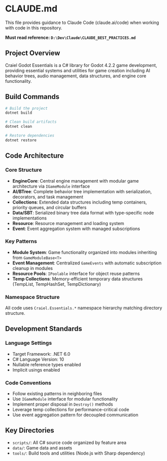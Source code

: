 # CLAUDE.md

This file provides guidance to Claude Code (claude.ai/code) when working with code in this repository.

**Must read reference: `D:\Dev\Claude\CLAUDE_BEST_PRACTICES.md`**

## Project Overview

Craiel Godot Essentials is a C# library for Godot 4.2.2 game development, providing essential systems and utilities for game creation including AI behavior trees, audio management, data structures, and engine core functionality.

## Build Commands

```bash
# Build the project
dotnet build

# Clean build artifacts
dotnet clean

# Restore dependencies
dotnet restore
```

## Code Architecture

### Core Structure
- **EngineCore**: Central engine management with modular game architecture via `IGameModule` interface
- **AI/BTree**: Complete behavior tree implementation with serialization, decorators, and task management
- **Collections**: Extended data structures including temp containers, priority queues, and circular buffers
- **Data/SBT**: Serialized binary tree data format with type-specific node implementations
- **Resource**: Resource management and loading system
- **Event**: Event aggregation system with managed subscriptions

### Key Patterns
- **Module System**: Game functionality organized into modules inheriting from `GameModuleBase<T>`
- **Event Management**: Centralized `GameEvents` with automatic subscription cleanup in modules
- **Resource Pools**: `IPoolable` interface for object reuse patterns
- **Temp Collections**: Memory-efficient temporary data structures (TempList, TempHashSet, TempDictionary)

### Namespace Structure
All code uses `Craiel.Essentials.*` namespace hierarchy matching directory structure.

## Development Standards

### Language Settings
- Target Framework: .NET 6.0
- C# Language Version: 10
- Nullable reference types enabled
- Implicit usings enabled

### Code Conventions
- Follow existing patterns in neighboring files
- Use `IGameModule` interface for modular functionality
- Implement proper disposal in `Destroy()` methods
- Leverage temp collections for performance-critical code
- Use event aggregation pattern for decoupled communication

## Key Directories

- `scripts/`: All C# source code organized by feature area
- `data/`: Game data and assets
- `tools/`: Build tools and utilities (Node.js with Sharp dependency)